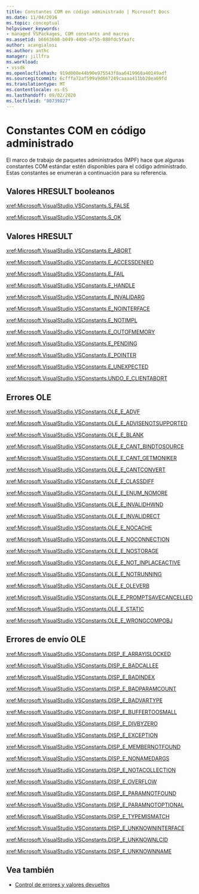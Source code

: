 ```yaml
---
title: Constantes COM en código administrado | Microsoft Docs
ms.date: 11/04/2016
ms.topic: conceptual
helpviewer_keywords:
- managed VSPackages, COM constants and macros
ms.assetid: b6663608-b049-44b0-a75b-080fdc5faafc
author: acangialosi
ms.author: anthc
manager: jillfra
ms.workload:
- vssdk
ms.openlocfilehash: 919d000e44b90e975543f8aa6419968a40149adf
ms.sourcegitcommit: 6cfffa72af599a9d667249caaaa411bb28ea69fd
ms.translationtype: MT
ms.contentlocale: es-ES
ms.lasthandoff: 09/02/2020
ms.locfileid: "80739827"
---
```

# <a name="com-constants-in-managed-code"></a>Constantes COM en código administrado
El marco de trabajo de paquetes administrados (MPF) hace que algunas constantes COM estándar estén disponibles para el código administrado. Estas constantes se enumeran a continuación para su referencia.

## <a name="boolean-hresult-values"></a>Valores HRESULT booleanos
 <xref:Microsoft.VisualStudio.VSConstants.S_FALSE>

 <xref:Microsoft.VisualStudio.VSConstants.S_OK>

## <a name="hresult-values"></a>Valores HRESULT
 <xref:Microsoft.VisualStudio.VSConstants.E_ABORT>

 <xref:Microsoft.VisualStudio.VSConstants.E_ACCESSDENIED>

 <xref:Microsoft.VisualStudio.VSConstants.E_FAIL>

 <xref:Microsoft.VisualStudio.VSConstants.E_HANDLE>

 <xref:Microsoft.VisualStudio.VSConstants.E_INVALIDARG>

 <xref:Microsoft.VisualStudio.VSConstants.E_NOINTERFACE>

 <xref:Microsoft.VisualStudio.VSConstants.E_NOTIMPL>

 <xref:Microsoft.VisualStudio.VSConstants.E_OUTOFMEMORY>

 <xref:Microsoft.VisualStudio.VSConstants.E_PENDING>

 <xref:Microsoft.VisualStudio.VSConstants.E_POINTER>

 <xref:Microsoft.VisualStudio.VSConstants.E_UNEXPECTED>

 <xref:Microsoft.VisualStudio.VSConstants.UNDO_E_CLIENTABORT>

## <a name="ole-errors"></a>Errores OLE
 <xref:Microsoft.VisualStudio.VSConstants.OLE_E_ADVF>

 <xref:Microsoft.VisualStudio.VSConstants.OLE_E_ADVISENOTSUPPORTED>

 <xref:Microsoft.VisualStudio.VSConstants.OLE_E_BLANK>

 <xref:Microsoft.VisualStudio.VSConstants.OLE_E_CANT_BINDTOSOURCE>

 <xref:Microsoft.VisualStudio.VSConstants.OLE_E_CANT_GETMONIKER>

 <xref:Microsoft.VisualStudio.VSConstants.OLE_E_CANTCONVERT>

 <xref:Microsoft.VisualStudio.VSConstants.OLE_E_CLASSDIFF>

 <xref:Microsoft.VisualStudio.VSConstants.OLE_E_ENUM_NOMORE>

 <xref:Microsoft.VisualStudio.VSConstants.OLE_E_INVALIDHWND>

 <xref:Microsoft.VisualStudio.VSConstants.OLE_E_INVALIDRECT>

 <xref:Microsoft.VisualStudio.VSConstants.OLE_E_NOCACHE>

 <xref:Microsoft.VisualStudio.VSConstants.OLE_E_NOCONNECTION>

 <xref:Microsoft.VisualStudio.VSConstants.OLE_E_NOSTORAGE>

 <xref:Microsoft.VisualStudio.VSConstants.OLE_E_NOT_INPLACEACTIVE>

 <xref:Microsoft.VisualStudio.VSConstants.OLE_E_NOTRUNNING>

 <xref:Microsoft.VisualStudio.VSConstants.OLE_E_OLEVERB>

 <xref:Microsoft.VisualStudio.VSConstants.OLE_E_PROMPTSAVECANCELLED>

 <xref:Microsoft.VisualStudio.VSConstants.OLE_E_STATIC>

 <xref:Microsoft.VisualStudio.VSConstants.OLE_E_WRONGCOMPOBJ>

## <a name="ole-dispatch-errors"></a>Errores de envío OLE
 <xref:Microsoft.VisualStudio.VSConstants.DISP_E_ARRAYISLOCKED>

 <xref:Microsoft.VisualStudio.VSConstants.DISP_E_BADCALLEE>

 <xref:Microsoft.VisualStudio.VSConstants.DISP_E_BADINDEX>

 <xref:Microsoft.VisualStudio.VSConstants.DISP_E_BADPARAMCOUNT>

 <xref:Microsoft.VisualStudio.VSConstants.DISP_E_BADVARTYPE>

 <xref:Microsoft.VisualStudio.VSConstants.DISP_E_BUFFERTOOSMALL>

 <xref:Microsoft.VisualStudio.VSConstants.DISP_E_DIVBYZERO>

 <xref:Microsoft.VisualStudio.VSConstants.DISP_E_EXCEPTION>

 <xref:Microsoft.VisualStudio.VSConstants.DISP_E_MEMBERNOTFOUND>

 <xref:Microsoft.VisualStudio.VSConstants.DISP_E_NONAMEDARGS>

 <xref:Microsoft.VisualStudio.VSConstants.DISP_E_NOTACOLLECTION>

 <xref:Microsoft.VisualStudio.VSConstants.DISP_E_OVERFLOW>

 <xref:Microsoft.VisualStudio.VSConstants.DISP_E_PARAMNOTFOUND>

 <xref:Microsoft.VisualStudio.VSConstants.DISP_E_PARAMNOTOPTIONAL>

 <xref:Microsoft.VisualStudio.VSConstants.DISP_E_TYPEMISMATCH>

 <xref:Microsoft.VisualStudio.VSConstants.DISP_E_UNKNOWNINTERFACE>

 <xref:Microsoft.VisualStudio.VSConstants.DISP_E_UNKNOWNLCID>

 <xref:Microsoft.VisualStudio.VSConstants.DISP_E_UNKNOWNNAME>

## <a name="see-also"></a>Vea también
- [Control de errores y valores devueltos](../extensibility/error-handling-and-return-values.md)
